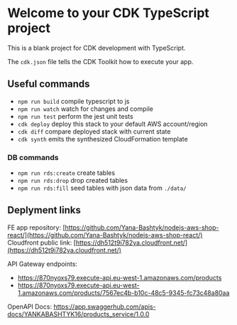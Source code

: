 # Welcome to your CDK TypeScript project

This is a blank project for CDK development with TypeScript.

The `cdk.json` file tells the CDK Toolkit how to execute your app.

## Useful commands

* `npm run build`   compile typescript to js
* `npm run watch`   watch for changes and compile
* `npm run test`    perform the jest unit tests
* `cdk deploy`      deploy this stack to your default AWS account/region
* `cdk diff`        compare deployed stack with current state
* `cdk synth`       emits the synthesized CloudFormation template

### DB commands

* `npm run rds:create`  create tables
* `npm run rds:drop`    drop created tables
* `npm run rds:fill`    seed tables with json data from `./data/`

## Deplyment links

FE app repository: [https://github.com/Yana-Bashtyk/nodejs-aws-shop-react/](https://github.com/Yana-Bashtyk/nodejs-aws-shop-react/)
Cloudfront public link: [https://dh512t9i782ya.cloudfront.net/](https://dh512t9i782ya.cloudfront.net/)

API Gateway endpoints:

* https://870nyoxs79.execute-api.eu-west-1.amazonaws.com/products
* https://870nyoxs79.execute-api.eu-west-1.amazonaws.com/products/7567ec4b-b10c-48c5-9345-fc73c48a80aa

OpenAPI Docs: https://app.swaggerhub.com/apis-docs/YANKABASHTYK16/products_service/1.0.0
